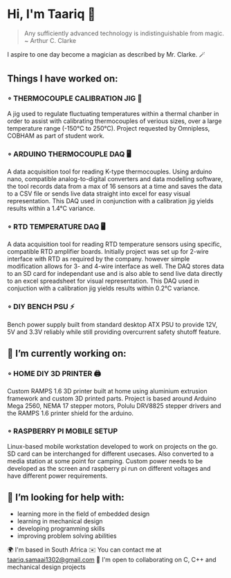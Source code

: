 # Hi, I'm Taariq 👋

> Any sufficiently advanced technology is indistinguishable from magic. ~ Arthur C. Clarke

I aspire to one day become a magician as described by Mr. Clarke. 🪄

## Things I have worked on:
### ∘ THERMOCOUPLE CALIBRATION JIG 🔩
A jig used to regulate fluctuating temperatures within a thermal chanber in order to assist with calibrating thermocouples of verious sizes, over a large temperature range (-150°C to 250°C). Project requested by Omnipless, COBHAM as part of student work.
### ∘ ARDUINO THERMOCOUPLE DAQ 🖥
A data acquisition tool for reading K-type thermocouples. Using arduino nano, compatible analog-to-digital converters and data modelling software, the tool records data from a max of 16 sensors at a time and saves the data to a CSV file or sends live data straight into excel for easy visual representation. This DAQ used in conjunction with a calibration jig yields results within a 1.4°C variance.
### ∘ RTD TEMPERATURE DAQ 🖥
A data acquisition tool for reading RTD temperature sensors using specific, compatible RTD amplifier boards. Initially project was set up for 2-wire interface with RTD as required by the company. however simple modification allows for 3- and 4-wire interface as well. The DAQ stores data to an SD card for independant use and is also able to send live data directly to an excel spreadsheet for visual representation. This DAQ used in conjuction with a calibration jig yields results within 0.2°C variance.
### ∘ DIY BENCH PSU ⚡
Bench power supply built from standard desktop ATX PSU to provide 12V, 5V and 3.3V reliably while still providing overcurrent safety shutoff feature.

## 🔭 I’m currently working on:
### ∘ HOME DIY 3D PRINTER 🖨
Custom RAMPS 1.6 3D printer built at home using aluminium extrusion framework and custom 3D printed parts. Project is based around Arduino Mega 2560, NEMA 17 stepper motors, Polulu DRV8825 stepper drivers and the RAMPS 1.6 printer shield for the arduino.
### ∘ RASPBERRY PI MOBILE SETUP 
Linux-based mobile workstation developed to work on projects on the go. SD card can be interchanged for different usecases. Also converted to a media station at some point for camping. Custom power needs to be developed as the screen and raspberry pi run on different voltages and have different power requirements.

## 🤔 I’m looking for help with:
- learning more in the field of embedded design
- learning in mechanical design
- developing programming skills
- improving problem solving abilities

🌍  I'm based in South Africa
✉️  You can contact me at taariq.samaai1302@gmail.com
🤝  I'm open to collaborating on C, C++ and mechanical design projects

